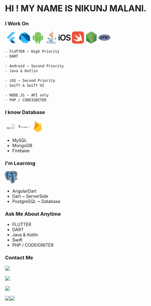 # HI ! MY NAME IS NIKUNJ MALANI. 



### I Work On
<code><img height="40" src="https://raw.githubusercontent.com/github/explore/80688e429a7d4ef2fca1e82350fe8e3517d3494d/topics/flutter/flutter.png"></code>
<code><img height="40" src="https://raw.githubusercontent.com/github/explore/80688e429a7d4ef2fca1e82350fe8e3517d3494d/topics/dart/dart.png"></code>
<code><img height="40" src="https://raw.githubusercontent.com/github/explore/80688e429a7d4ef2fca1e82350fe8e3517d3494d/topics/android/android.png"></code>
<code><img height="40" src="https://raw.githubusercontent.com/github/explore/80688e429a7d4ef2fca1e82350fe8e3517d3494d/topics/java/java.png"></code>
<code><img height="40" src="https://raw.githubusercontent.com/github/explore/80688e429a7d4ef2fca1e82350fe8e3517d3494d/topics/ios/ios.png"></code>
<code><img height="40" src="https://raw.githubusercontent.com/github/explore/80688e429a7d4ef2fca1e82350fe8e3517d3494d/topics/swift/swift.png"></code>
<code><img height="40" src="https://raw.githubusercontent.com/github/explore/80688e429a7d4ef2fca1e82350fe8e3517d3494d/topics/nodejs/nodejs.png"></code>
<code><img height="40" src="https://raw.githubusercontent.com/github/explore/80688e429a7d4ef2fca1e82350fe8e3517d3494d/topics/php/php.png"></code>
```
- FLUTTER ~ High Priority
- DART

- Android ~ Second Priority
- Java & Kotlin

- iOS ~ Second Priority
- Swift & Swift UI

- NODE.JS ~ API only
- PHP / CODEIGNITER
```

### I know Database
<code><img height="40" src="https://raw.githubusercontent.com/github/explore/80688e429a7d4ef2fca1e82350fe8e3517d3494d/topics/mysql/mysql.png"></code>
<code><img height="40" src="https://raw.githubusercontent.com/github/explore/80688e429a7d4ef2fca1e82350fe8e3517d3494d/topics/mongodb/mongodb.png"></code>
<code><img height="40" src="https://raw.githubusercontent.com/github/explore/80688e429a7d4ef2fca1e82350fe8e3517d3494d/topics/firebase/firebase.png"></code>

- MySQL
- MongoDB
- Firebase

### I'm Learning
<code><img height="40" src="https://raw.githubusercontent.com/github/explore/80688e429a7d4ef2fca1e82350fe8e3517d3494d/topics/postgresql/postgresql.png"></code>

- AngularDart
- Dart ~ ServerSide
- PostgreSQL ~ Database

### Ask Me About Anytime

- FLUTTER
- DART
- Java & Kotlin
- Swift
- PHP / CODEIGNITER


### Contact Me

<a href="https://mail.google.com/mail/u/0/#inbox"><img src="http://img.shields.io/badge/Gmail-malaniniks@gmail.com-red?style=for-the-badge&logo=Gmail"></a>

<a href="https://twitter.com/MalaniNiks"><img src="http://img.shields.io/badge/Twitter-@MalaniNiks-red?style=for-the-badge&logo=Twitter"></a>

<a href="https://www.instagram.com/niks__malani/"><img src="http://img.shields.io/badge/Instagram-niks___malani-red?style=for-the-badge&logo=Instagram"></a>


<img height="200" src="https://github-readme-stats.vercel.app/api/top-langs/?username=niksmalani&theme=dark&hide_langs_below=1&layout=compact" /><img height="200" src="https://github-readme-stats.vercel.app/api?username=niksmalani&&show_icons=true&title_color=fff&icon_color=bb2acf&text_color=daf7dc&bg_color=151515" />
